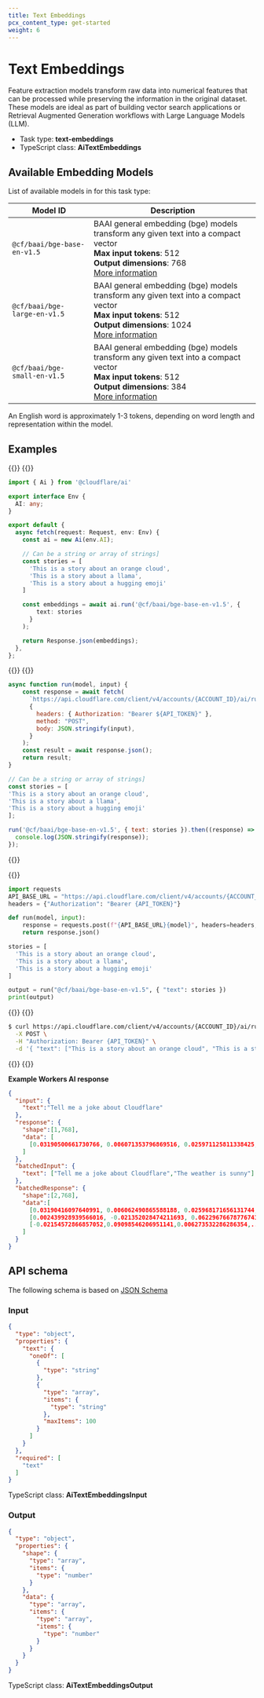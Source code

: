 ```yaml
---
title: Text Embeddings
pcx_content_type: get-started
weight: 6
---
```


# Text Embeddings

Feature extraction models transform raw data into numerical features that can be processed while preserving the information in the original dataset. These models are ideal as part of building vector search applications or Retrieval Augmented Generation workflows with Large Language Models (LLM).

* Task type: **text-embeddings**
* TypeScript class: **AiTextEmbeddings**

## Available Embedding Models

List of available models in for this task type:

| Model ID                        | Description                   |
| ------------------------------- | ----------------------------- |
| `@cf/baai/bge-base-en-v1.5`                   | BAAI general embedding (bge) models transform any given text into a compact vector<br/><strong>Max input tokens</strong>: 512<br/><strong>Output dimensions</strong>: 768<br/>[More information](https://huggingface.co/BAAI/bge-base-en-v1.5)<br/>  |
| `@cf/baai/bge-large-en-v1.5`                   | BAAI general embedding (bge) models transform any given text into a compact vector<br/><strong>Max input tokens</strong>: 512<br/><strong>Output dimensions</strong>: 1024<br/>[More information](https://huggingface.co/BAAI/bge-base-en-v1.5)<br/>  |
| `@cf/baai/bge-small-en-v1.5`                   | BAAI general embedding (bge) models transform any given text into a compact vector<br/><strong>Max input tokens</strong>: 512<br/><strong>Output dimensions</strong>: 384<br/>[More information](https://huggingface.co/BAAI/bge-base-en-v1.5)<br/>  |

An English word is approximately 1-3 tokens, depending on word length and representation within the model.

## Examples

{{<tabs labels="worker | node | python | curl">}}
{{<tab label="worker" default="true">}}

```ts
import { Ai } from '@cloudflare/ai'

export interface Env {
  AI: any;
}

export default {
  async fetch(request: Request, env: Env) {
    const ai = new Ai(env.AI);

    // Can be a string or array of strings]
    const stories = [
      'This is a story about an orange cloud',
      'This is a story about a llama',
      'This is a story about a hugging emoji'
    ]

    const embeddings = await ai.run('@cf/baai/bge-base-en-v1.5', {
        text: stories
      }
    );

    return Response.json(embeddings);
  },
};
```

{{</tab>}}
{{<tab label="node">}}

```js
async function run(model, input) {
	const response = await fetch(
	  `https://api.cloudflare.com/client/v4/accounts/{ACCOUNT_ID}/ai/run/${model}`,
	  {
		headers: { Authorization: "Bearer ${API_TOKEN}" },
		method: "POST",
		body: JSON.stringify(input),
	  }
	);
	const result = await response.json();
	return result;
}

// Can be a string or array of strings]
const stories = [
'This is a story about an orange cloud',
'This is a story about a llama',
'This is a story about a hugging emoji'
];

run('@cf/baai/bge-base-en-v1.5', { text: stories }).then((response) => {
  console.log(JSON.stringify(response));
});
```

{{</tab>}}

{{<tab label="python">}}

```py
import requests
API_BASE_URL = "https://api.cloudflare.com/client/v4/accounts/{ACCOUNT_ID}}/ai/run/"
headers = {"Authorization": "Bearer {API_TOKEN}"}

def run(model, input):
    response = requests.post(f"{API_BASE_URL}{model}", headers=headers, json=input)
    return response.json()

stories = [
  'This is a story about an orange cloud',
  'This is a story about a llama',
  'This is a story about a hugging emoji'
]

output = run("@cf/baai/bge-base-en-v1.5", { "text": stories })
print(output)
```

{{</tab>}}
{{<tab label="curl">}}

```sh
$ curl https://api.cloudflare.com/client/v4/accounts/{ACCOUNT_ID}/ai/run/@cf/baai/bge-base-en-v1.5 \
  -X POST \
  -H "Authorization: Bearer {API_TOKEN}" \
  -d '{ "text": ["This is a story about an orange cloud", "This is a story about a llama", "This is a story about a hugging emoji"] }
```

{{</tab>}}
{{</tabs>}}

**Example Workers AI response**

```json
{
  "input": {
    "text":"Tell me a joke about Cloudflare"
  },
  "response": {
    "shape":[1,768],
    "data": [
      [0.03190500661730766, 0.006071353796869516, 0.025971125811338425,...]
    ]
  },
  "batchedInput": {
    "text": ["Tell me a joke about Cloudflare","The weather is sunny"]
  },
  "batchedResponse": {
    "shape":[2,768],
    "data":[
      [0.03190416097640991, 0.006062490865588188, 0.025968171656131744,...],
      [0.002439928939566016, -0.021352028474211693, 0.06229676678776741,...],
      [-0.02154572866857052,0.09098546206951141,0.006273532286286354,...]
    ]
  }
}
```

## API schema

The following schema is based on [JSON Schema](https://json-schema.org/)

### Input

```json
{
  "type": "object",
  "properties": {
    "text": {
      "oneOf": [
        {
          "type": "string"
        },
        {
          "type": "array",
          "items": {
            "type": "string"
          },
          "maxItems": 100
        }
      ]
    }
  },
  "required": [
    "text"
  ]
}
```

TypeScript class: **AiTextEmbeddingsInput**

### Output

```json
{
  "type": "object",
  "properties": {
    "shape": {
      "type": "array",
      "items": {
        "type": "number"
      }
    },
    "data": {
      "type": "array",
      "items": {
        "type": "array",
        "items": {
          "type": "number"
        }
      }
    }
  }
}
```

TypeScript class: **AiTextEmbeddingsOutput**
